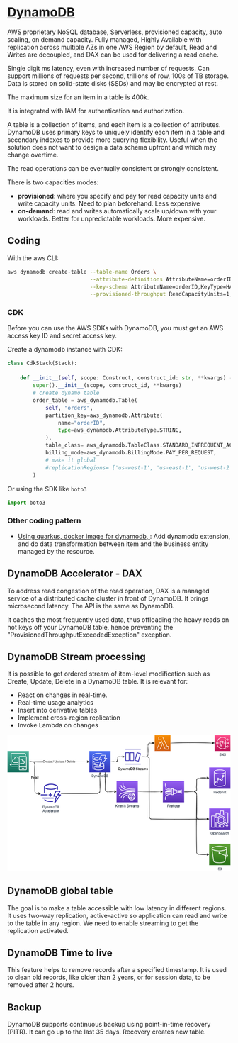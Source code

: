 # [DynamoDB](https://docs.aws.amazon.com/amazondynamodb/latest/developerguide/Introduction.html)

AWS proprietary NoSQL database, Serverless, provisioned capacity, auto scaling, on demand capacity. Fully managed,  Highly Available with replication across multiple AZs in one AWS Region by default, Read and Writes are decoupled, and DAX can be used for delivering a read cache. 

Single digit ms latency, even with increased number of requests. Can support millions of requests per second, trillions of row, 100s of TB storage. Data is stored on solid-state disks (SSDs) and may be encrypted at rest.

The maximum size for an item in a table is 400k.

It is integrated with IAM for authentication and authorization.

A table is a collection of items, and each item is a collection of attributes. DynamoDB uses primary keys to uniquely identify each item in a table and secondary indexes to provide more querying flexibility.
Useful when the solution does not want to design a data schema upfront and which may change overtime. 

The read operations can be eventually consistent or strongly consistent.

There is two capacities modes: 

* **provisioned**: where you specify and pay for read capacity units and write capacity units. Need to plan beforehand. Less expensive
* **on-demand**: read and writes automatically scale up/down with your workloads. Better for unpredictable workloads. More expensive.

## Coding

With the aws CLI:

```sh
aws dynamodb create-table --table-name Orders \
                          --attribute-definitions AttributeName=orderID,AttributeType=S \
                          --key-schema AttributeName=orderID,KeyType=HASH \
                          --provisioned-throughput ReadCapacityUnits=1,WriteCapacityUnits=1

```

### CDK 
Before you can use the AWS SDKs with DynamoDB, you must get an AWS access key ID and secret access key.

Create a dynamodb instance with CDK:

```python
class CdkStack(Stack):

    def __init__(self, scope: Construct, construct_id: str, **kwargs) -> None:
        super().__init__(scope, construct_id, **kwargs)
        # create dynamo table
        order_table = aws_dynamodb.Table(
            self, "orders",
            partition_key=aws_dynamodb.Attribute(
                name="orderID",
                type=aws_dynamodb.AttributeType.STRING,
            ),
            table_class= aws_dynamodb.TableClass.STANDARD_INFREQUENT_ACCESS,
            billing_mode=aws_dynamodb.BillingMode.PAY_PER_REQUEST,
            # make it global
            #replicationRegions= ['us-west-1', 'us-east-1', 'us-west-2'],
        )
```

Or using the SDK like `boto3`

```python
import boto3

```

### Other coding pattern

* [Using quarkus, docker image for dynamodb, ](https://quarkus.pro/guides/dynamodb.html): Add dynamodb extension, and do data transformation between item and the business entity managed by the resource.

## DynamoDB Accelerator - DAX

To address read congestion of the read operation, DAX is a managed service of a distributed cache cluster in front of DynamoDB. It brings microsecond latency. The API is the same as DynamoDB. 

It caches the most frequently used data, thus offloading the heavy reads on hot keys off your DynamoDB table, hence preventing the "ProvisionedThroughputExceededException" exception.

## DynamoDB Stream processing

It is possible to get ordered stream of item-level modification such as Create, Update, Delete in a DynamoDB table. It is relevant for:

* React on changes in real-time.
* Real-time usage analytics
* Insert into derivative tables
* Implement cross-region replication
* Invoke Lambda on changes 

![](./diagrams/dynamodb-stream.drawio.png)

## DynamoDB global table

The goal is to make a table accessible with low latency in different regions. It uses two-way replication, active-active so application can read and write to the table in any region. We need to enable streaming to get the replication activated.

## DynamoDB Time to live

This feature helps to remove records after a specified timestamp. It is used to clean old records, like older than 2 years, or for session data, to be removed after 2 hours.

## Backup

DynamoDB supports continuous backup using point-in-time recovery (PITR). It can go up to the last 35 days. Recovery creates new table.